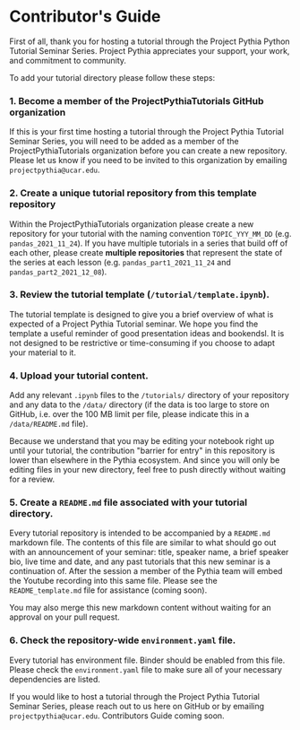 # Contributor's Guide

First of all, thank you for hosting a tutorial through the Project Pythia Python Tutorial Seminar Series. Project Pythia appreciates your support, your work, and commitment to community.


To add your tutorial directory please follow these steps:

### 1. Become a member of the ProjectPythiaTutorials GitHub organization
If this is your first time hosting a tutorial through the Project Pythia Tutorial Seminar Series, you will need to be added as a member of the ProjectPythiaTutorials organization before you can create a new repository. Please let us know if you need to be invited to this organization by emailing `projectpythia@ucar.edu`.

### 2. Create a unique tutorial repository from this template repository
Within the ProjectPythiaTutorials organization please create a new repository for your tutorial with the naming convention `TOPIC_YYY_MM_DD` (e.g. `pandas_2021_11_24`). If you have multiple tutorials in a series that build off of each other, please create **multiple repositories** that represent the state of the series at each lesson (e.g. `pandas_part1_2021_11_24` and `pandas_part2_2021_12_08`).

### 3. Review the tutorial template (`/tutorial/template.ipynb`).
The tutorial template is designed to give you a brief overview of what is expected of a Project Pythia Tutorial seminar. We hope you find the template a useful reminder of good presentation ideas and bookendsl. It is not designed to be restrictive or time-consuming if you choose to adapt your material to it.

### 4. Upload your tutorial content.
Add any relevant `.ipynb` files to the `/tutorials/` directory of your repository and any data to the `/data/` directory (if the data is too large to store on GitHub, i.e. over the 100 MB limit per file, please indicate this in a `/data/README.md` file).

Because we understand that you may be editing your notebook right up until your tutorial, the contribution "barrier for entry" in this repository is lower than elsewhere in the Pythia ecosystem. And since you will only be editing files in your new directory, feel free to push directly without waiting for a review.

### 5. Create a `README.md` file associated with your tutorial directory.
Every tutorial repository is intended to be accompanied by a `README.md` markdown file. The contents of this file are similar to what should go out with an announcement of your seminar: title, speaker name, a brief speaker bio, live time and date, and any past tutorials that this new seminar is a continuation of. After the session a member of the Pythia team will embed the Youtube recording into this same file. Please see the `README_template.md` file for assistance (coming soon).

You may also merge this new markdown content without waiting for an approval on your pull request.

### 6. Check the repository-wide `environment.yaml` file.
Every tutorial has environment file. Binder should be enabled from this file. Please check the `environment.yaml` file to make sure all of your necessary dependencies are listed.


If you would like to host a tutorial through the Project Pythia Tutorial Seminar Series, please reach out to us here on GitHub or by emailing `projectpythia@ucar.edu`. Contributors Guide coming soon.

